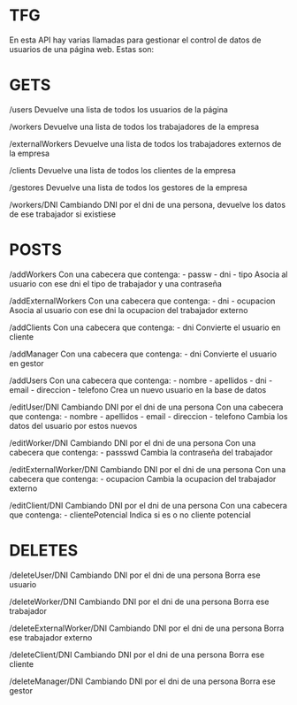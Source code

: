 # TFG
En esta API hay varias llamadas para gestionar el control de datos de usuarios de una página web. Estas son:

# GETS
/users
Devuelve una lista de todos los usuarios de la página

/workers
Devuelve una lista de todos los trabajadores de la empresa

/externalWorkers
Devuelve una lista de todos los trabajadores externos de la empresa

/clients
Devuelve una lista de todos los clientes de la empresa

/gestores
Devuelve una lista de todos los gestores de la empresa

/workers/DNI
Cambiando DNI por el dni de una persona, devuelve los datos de ese trabajador si existiese

# POSTS
/addWorkers
Con una cabecera que contenga: 
    - passw
    - dni
    - tipo
Asocia al usuario con ese dni el tipo de trabajador y una contraseña

/addExternalWorkers
Con una cabecera que contenga: 
    - dni
    - ocupacion
Asocia al usuario con ese dni la ocupacion del trabajador externo

/addClients
Con una cabecera que contenga: 
    - dni
Convierte el usuario en cliente

/addManager
Con una cabecera que contenga: 
    - dni
Convierte el usuario en gestor

/addUsers
Con una cabecera que contenga: 
    - nombre
    - apellidos
    - dni
    - email
    - direccion
    - telefono
Crea un nuevo usuario en la base de datos

/editUser/DNI
Cambiando DNI por el dni de una persona
Con una cabecera que contenga: 
    - nombre
    - apellidos
    - email
    - direccion
    - telefono
Cambia los datos del usuario por estos nuevos

/editWorker/DNI
Cambiando DNI por el dni de una persona
Con una cabecera que contenga: 
    - passswd
Cambia la contraseña del trabajador

/editExternalWorker/DNI
Cambiando DNI por el dni de una persona
Con una cabecera que contenga: 
    - ocupacion
Cambia la ocupacion del trabajador externo

/editClient/DNI
Cambiando DNI por el dni de una persona
Con una cabecera que contenga: 
    - clientePotencial
Indica si es o no cliente potencial

# DELETES
/deleteUser/DNI
Cambiando DNI por el dni de una persona
Borra ese usuario

/deleteWorker/DNI
Cambiando DNI por el dni de una persona
Borra ese trabajador

/deleteExternalWorker/DNI
Cambiando DNI por el dni de una persona
Borra ese trabajador externo

/deleteClient/DNI
Cambiando DNI por el dni de una persona
Borra ese cliente

/deleteManager/DNI
Cambiando DNI por el dni de una persona
Borra ese gestor